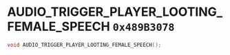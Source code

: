# AUDIO_TRIGGER_PLAYER_LOOTING_FEMALE_SPEECH `0x489B3078`

```cpp
void AUDIO_TRIGGER_PLAYER_LOOTING_FEMALE_SPEECH();
```